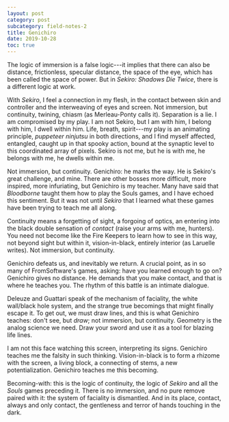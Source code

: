```yaml
---
layout: post
category: post
subcategory: field-notes-2
title: Genichiro
date: 2019-10-28
toc: true
---
```


The logic of immersion is a false logic---it implies that there can also be distance, frictionless, specular distance, the space of the eye, which has been called the space of power. But in *Sekiro: Shadows Die Twice*, there is a different logic at work.

With *Sekiro*, I feel a connection in my flesh, in the contact between skin and controller and the interweaving of eyes and screen. Not immersion, but continuity, twining, chiasm (as Merleau-Ponty calls it). Separation is a lie. I am compromised by my play. I am not Sekiro, but I am with him, I belong with him, I dwell within him. Life, breath, spirit---my play is an animating principle, *puppeteer ninjutsu* in both directions, and I find myself affected, entangled, caught up in that spooky action, bound at the synaptic level to this coordinated array of pixels. Sekiro is not me, but he is with me, he belongs with me, he dwells within me.

Not immersion, but continuity. Genichiro: he marks the way. He is Sekiro's great challenge, and mine. There are other bosses more difficult, more inspired, more infuriating, but Genichiro is my teacher. Many have said that *Bloodborne* taught them how to play the Souls games, and I have echoed this sentiment. But it was not until *Sekiro* that I learned what these games have been trying to teach me all along.

Continuity means a forgetting of sight, a forgoing of optics, an entering into the black double sensation of *contact* (raise your arms with me, hunters). You need not become like the Fire Keepers to learn how to see in this way, not beyond sight but within it, vision-in-black, entirely interior (as Laruelle writes). Not immersion, but continuity.

Genichiro defeats us, and inevitably we return. A crucial point, as in so many of FromSoftware's games, asking: have you learned enough to go on? Genichiro gives no distance. He demands that you make contact, and that is where he teaches you. The rhythm of this battle is an intimate dialogue.

Deleuze and Guattari speak of the mechanism of faciality, the white wall/black hole system, and the strange true becomings that might finally escape it. To get out, we must draw lines, and this is what Genichiro teaches: don't see, but *draw*; not immersion, but continuity. Geometry is the analog science we need. Draw your sword and use it as a tool for blazing life lines.

I am not this face watching this screen, interpreting its signs. Genichiro teaches me the falsity in such thinking. Vision-in-black is to form a rhizome with the screen, a living block, a connecting of stems, a new potentialization. Genichiro teaches me this becoming.

Becoming-with: this is the logic of continuity, the logic of *Sekiro* and all the *Souls* games preceding it. There is no immersion, and no pure remove paired with it: the system of faciality is dismantled. And in its place, contact, always and only contact, the gentleness and terror of hands touching in the dark.
